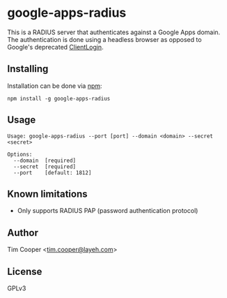 # google-apps-radius

This is a RADIUS server that authenticates against a Google Apps domain. The
authentication is done using a headless browser
as opposed to Google's deprecated [ClientLogin](https://developers.google.com/accounts/docs/AuthForInstalledApps).

## Installing

Installation can be done via [npm](https://www.npmjs.org/):

    npm install -g google-apps-radius

## Usage

    Usage: google-apps-radius --port [port] --domain <domain> --secret <secret>

    Options:
      --domain  [required]
      --secret  [required]
      --port    [default: 1812]

## Known limitations

- Only supports RADIUS PAP (password authentication protocol)

## Author

Tim Cooper <<tim.cooper@layeh.com>>

## License

GPLv3
